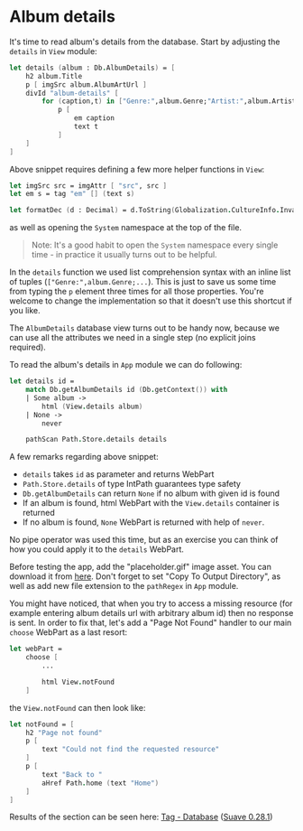 # Album details

It's time to read album's details from the database. 
Start by adjusting the `details` in `View` module:

```fsharp
let details (album : Db.AlbumDetails) = [
    h2 album.Title
    p [ imgSrc album.AlbumArtUrl ]
    divId "album-details" [
        for (caption,t) in ["Genre:",album.Genre;"Artist:",album.Artist;"Price:",formatDec album.Price] ->
            p [
                em caption
                text t
            ]
    ]
]
```

Above snippet requires defining a few more helper functions in `View`:

```fsharp
let imgSrc src = imgAttr [ "src", src ]
let em s = tag "em" [] (text s)

let formatDec (d : Decimal) = d.ToString(Globalization.CultureInfo.InvariantCulture)
```

as well as opening the `System` namespace at the top of the file.

> Note: It's a good habit to open the `System` namespace every single time - in practice it usually turns out to be helpful.

In the `details` function we used list comprehension syntax with an inline list of tuples (`["Genre:",album.Genre;...`).
This is just to save us some time from typing the `p` element three times for all those properties.
You're welcome to change the implementation so that it doesn't use this shortcut if you like.

The `AlbumDetails` database view turns out to be handy now, because we can use all the attributes we need in a single step (no explicit joins required).

To read the album's details in `App` module we can do following:

```fsharp
let details id =
    match Db.getAlbumDetails id (Db.getContext()) with
    | Some album ->
        html (View.details album)
    | None ->
        never
```

```fsharp
    pathScan Path.Store.details details
```

A few remarks regarding above snippet:

- `details` takes `id` as parameter and returns WebPart
- `Path.Store.details` of type IntPath guarantees type safety
- `Db.getAlbumDetails` can return `None` if no album with given id is found
- If an album is found, html WebPart with the `View.details` container is returned
- If no album is found, `None` WebPart is returned with help of `never`.

No pipe operator was used this time, but as an exercise you can think of how you could apply it to the `details` WebPart.

Before testing the app, add the "placeholder.gif" image asset. 
You can download it from [here](https://raw.githubusercontent.com/theimowski/SuaveMusicStore/master/placeholder.gif).
Don't forget to set "Copy To Output Directory", as well as add new file extension to the `pathRegex` in `App` module.

You might have noticed, that when you try to access a missing resource (for example entering album details url with arbitrary album id) then no response is sent.
In order to fix that, let's add a "Page Not Found" handler to our main `choose` WebPart as a last resort:

```fsharp
let webPart = 
    choose [
        ...

        html View.notFound
    ]
```

the `View.notFound` can then look like:

```fsharp
let notFound = [
    h2 "Page not found"
    p [
        text "Could not find the requested resource"
    ]
    p [
        text "Back to "
        aHref Path.home (text "Home")
    ]
]
```

Results of the section can be seen here: [Tag - Database](https://github.com/theimowski/SuaveMusicStore/tree/database)
([Suave 0.28.1](https://github.com/SuaveIO/suave/tree/v0.28.1))
